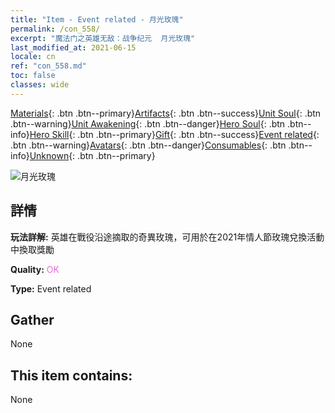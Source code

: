 ```yaml
---
title: "Item - Event related - 月光玫瑰"
permalink: /con_558/
excerpt: "魔法门之英雄无敌：战争纪元  月光玫瑰"
last_modified_at: 2021-06-15
locale: cn
ref: "con_558.md"
toc: false
classes: wide
---
```

 [Materials](/ItemsCN/){: .btn .btn--primary}[Artifacts](/ItemsCN/Artifacts/){: .btn .btn--success}[Unit Soul](/ItemsCN/UnitSoul/){: .btn .btn--warning}[Unit Awakening](/ItemsCN/UnitAwakening/){: .btn .btn--danger}[Hero Soul](/ItemsCN/HeroSoul/){: .btn .btn--info}[Hero Skill](/ItemsCN/HeroSkill/){: .btn .btn--primary}[Gift](/ItemsCN/Gift/){: .btn .btn--success}[Event related](/ItemsCN/Events/){: .btn .btn--warning}[Avatars](/ItemsCN/Avatars/){: .btn .btn--danger}[Consumables](/ItemsCN/Consumables/){: .btn .btn--info}[Unknown](/ItemsCN/Unknown/){: .btn .btn--primary}

 ![月光玫瑰](/images/t/i_3059.png)

## 詳情
 **玩法詳解:** 英雄在戰役沿途摘取的奇異玫瑰，可用於在2021年情人節玫瑰兌換活動中換取獎勵

 **Quality:** <span style="color: #DA70D6">OK</span>

 **Type:** Event related

## Gather

  None

## This item contains:

  None

